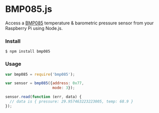 # BMP085.js 

Access a [BMP085](http://www.bosch-sensortec.com/en/homepage/products_3/environmental_sensors_1/bmp085_1/bmp085) temperature & barometric pressure sensor from your Raspberry Pi using Node.js.

### Install

```
$ npm install bmp085
```

### Usage

```javascript
var bmp085 = require('bmp085');

var sensor = bmp085({address: 0x77,
                     mode: 3});

sensor.read(function (err, data) {
  // data is { pressure: 29.957463223223005, temp: 68.9 }
});

```
